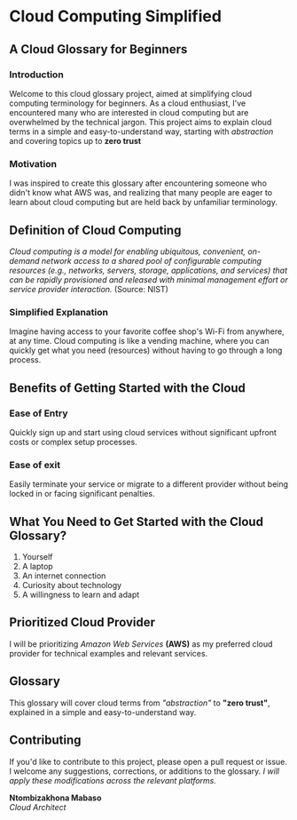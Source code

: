 # Cloud Computing Simplified
## A Cloud Glossary for Beginners

### Introduction
Welcome to this cloud glossary project, aimed at simplifying cloud computing terminology for beginners. As a cloud enthusiast, I've encountered many who are interested in cloud computing but are overwhelmed by the technical jargon. This project aims to explain cloud terms in a simple and easy-to-understand way, starting with *abstraction* and covering topics up to **zero trust**

### Motivation
I was inspired to create this glossary after encountering someone who didn't know what AWS was, and realizing that many people are eager to learn about cloud computing but are held back by unfamiliar terminology.

## Definition of Cloud Computing
*Cloud computing is a model for enabling ubiquitous, convenient, on-demand network access to a shared pool of configurable computing resources (e.g., networks, servers, storage, applications, and services) that can be rapidly provisioned and released with minimal management effort or service provider interaction.* (Source: NIST)

### Simplified Explanation
Imagine having access to your favorite coffee shop's Wi-Fi from anywhere, at any time. Cloud computing is like a vending machine, where you can quickly get what you need (resources) without having to go through a long process.

## Benefits of Getting Started with the Cloud

### Ease of Entry

Quickly sign up and start using cloud services without significant upfront costs or complex setup processes.

### Ease of exit
Easily terminate your service or migrate to a different provider without being locked in or facing significant penalties.

## What You Need to Get Started with the Cloud Glossary?
1. Yourself
2. A laptop
3. An internet connection
4. Curiosity about technology
5. A willingness to learn and adapt

## Prioritized Cloud Provider

I will be prioritizing *Amazon Web Services* **(AWS)** as my preferred cloud provider for technical examples and relevant services.

## Glossary
This glossary will cover cloud terms from *"abstraction"* to **"zero trust"**, explained in a simple and easy-to-understand way.


## Contributing
If you'd like to contribute to this project, please open a pull request or issue. 
I welcome any suggestions, corrections, or additions to the glossary.
*I will apply these modifications across the relevant platforms.*


**Ntombizakhona Mabaso**
<br>
*Cloud Architect*
